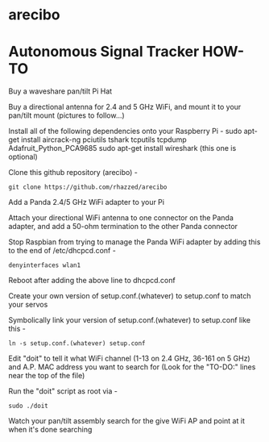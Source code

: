 # arecibo
Autonomous Signal Tracker HOW-TO
=====================================

Buy a waveshare pan/tilt Pi Hat

Buy a directional antenna for 2.4 and 5 GHz WiFi, and mount it to your pan/tilt mount (pictures to follow...)

Install all of the following dependencies onto your Raspberry Pi -
    sudo apt-get install aircrack-ng pciutils tshark tcputils tcpdump Adafruit_Python_PCA9685
    sudo apt-get install wireshark (this one is optional)

Clone this github repository (arecibo) -

    git clone https://github.com/rhazzed/arecibo

Add a Panda 2.4/5 GHz WiFi adapter to your Pi

Attach your directional WiFi antenna to one connector on the Panda adapter, and add a 50-ohm termination to the other Panda connector

Stop Raspbian from trying to manage the Panda WiFi adapter by adding this to the end of /etc/dhcpcd.conf -

    denyinterfaces wlan1

Reboot after adding the above line to dhcpcd.conf

Create your own version of setup.conf.(whatever) to setup.conf to match your servos

Symbolically link your version of setup.conf.(whatever) to setup.conf like this -

    ln -s setup.conf.(whatever) setup.conf

Edit "doit" to tell it what WiFi channel (1-13 on 2.4 GHz, 36-161 on 5 GHz) and A.P. MAC address you want to search for
(Look for the "TO-DO:" lines near the top of the file)

Run the "doit" script as root via -

    sudo ./doit

Watch your pan/tilt assembly search for the give WiFi AP and point at it when it's done searching
